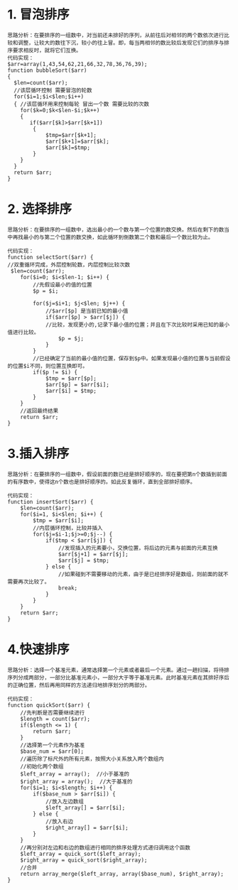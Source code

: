 # 1. 冒泡排序

    思路分析：在要排序的一组数中，对当前还未排好的序列，从前往后对相邻的两个数依次进行比较和调整，让较大的数往下沉，较小的往上冒。即，每当两相邻的数比较后发现它们的排序与排序要求相反时，就将它们互换。
    代码实现：
    $arr=array(1,43,54,62,21,66,32,78,36,76,39);  
    function bubbleSort($arr)
    {  
      $len=count($arr);
      //该层循环控制 需要冒泡的轮数
      for($i=1;$i<$len;$i++)
      { //该层循环用来控制每轮 冒出一个数 需要比较的次数
        for($k=0;$k<$len-$i;$k++)
        {
           if($arr[$k]>$arr[$k+1])
            {
                $tmp=$arr[$k+1];
                $arr[$k+1]=$arr[$k];
                $arr[$k]=$tmp;
            }
        }
      }
      return $arr;
    }
                

 

# 2. 选择排序 
    思路分析：在要排序的一组数中，选出最小的一个数与第一个位置的数交换。然后在剩下的数当中再找最小的与第二个位置的数交换，如此循环到倒数第二个数和最后一个数比较为止。

    代码实现：
    function selectSort($arr) {
    //双重循环完成，外层控制轮数，内层控制比较次数
     $len=count($arr);
        for($i=0; $i<$len-1; $i++) {
            //先假设最小的值的位置
            $p = $i;

            for($j=$i+1; $j<$len; $j++) {
                //$arr[$p] 是当前已知的最小值
                if($arr[$p] > $arr[$j]) {
                //比较，发现更小的,记录下最小值的位置；并且在下次比较时采用已知的最小值进行比较。
                    $p = $j;
                }
            }
            //已经确定了当前的最小值的位置，保存到$p中。如果发现最小值的位置与当前假设的位置$i不同，则位置互换即可。
            if($p != $i) {
                $tmp = $arr[$p];
                $arr[$p] = $arr[$i];
                $arr[$i] = $tmp;
            }
        }
        //返回最终结果
        return $arr;
    }

 

# 3.插入排序
    思路分析：在要排序的一组数中，假设前面的数已经是排好顺序的，现在要把第n个数插到前面的有序数中，使得这n个数也是排好顺序的。如此反复循环，直到全部排好顺序。

    代码实现：
    function insertSort($arr) {
        $len=count($arr); 
        for($i=1, $i<$len; $i++) {
            $tmp = $arr[$i];
            //内层循环控制，比较并插入
            for($j=$i-1;$j>=0;$j--) {
                if($tmp < $arr[$j]) {
                    //发现插入的元素要小，交换位置，将后边的元素与前面的元素互换
                    $arr[$j+1] = $arr[$j];
                    $arr[$j] = $tmp;
                } else {
                    //如果碰到不需要移动的元素，由于是已经排序好是数组，则前面的就不需要再次比较了。
                    break;
                }
            }
        }
        return $arr;
    }

 

# 4.快速排序  
    思路分析：选择一个基准元素，通常选择第一个元素或者最后一个元素。通过一趟扫描，将待排序列分成两部分，一部分比基准元素小，一部分大于等于基准元素。此时基准元素在其排好序后的正确位置，然后再用同样的方法递归地排序划分的两部分。

    代码实现：
    function quickSort($arr) {
        //先判断是否需要继续进行
        $length = count($arr);
        if($length <= 1) {
            return $arr;
        }
        //选择第一个元素作为基准
        $base_num = $arr[0];
        //遍历除了标尺外的所有元素，按照大小关系放入两个数组内
        //初始化两个数组
        $left_array = array();  //小于基准的
        $right_array = array();  //大于基准的
        for($i=1; $i<$length; $i++) {
            if($base_num > $arr[$i]) {
                //放入左边数组
                $left_array[] = $arr[$i];
            } else {
                //放入右边
                $right_array[] = $arr[$i];
            }
        }
        //再分别对左边和右边的数组进行相同的排序处理方式递归调用这个函数
        $left_array = quick_sort($left_array);
        $right_array = quick_sort($right_array);
        //合并
        return array_merge($left_array, array($base_num), $right_array);
    }
